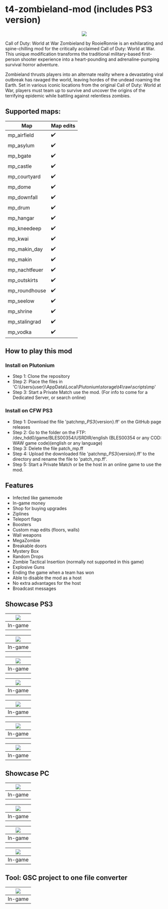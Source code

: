 # t4-zombieland-mod (includes PS3 version)

<p align="center">
    <img src="assets/github/banner-2.png?raw=true" />
</p>

Call of Duty: World at War Zombieland by RooieRonnie is an exhilarating and spine-chilling mod for the critically acclaimed Call of Duty: World at War. This unique modification transforms the traditional military-based first-person shooter experience into a heart-pounding and adrenaline-pumping survival horror adventure.

Zombieland thrusts players into an alternate reality where a devastating viral outbreak has ravaged the world, leaving hordes of the undead roaming the Earth. Set in various iconic locations from the original Call of Duty: World at War, players must team up to survive and uncover the origins of the terrifying epidemic while battling against relentless zombies.

## Supported maps:

| Map           | Map edits |
| ------------- | --------- |
| mp_airfield   | ✔️        |
| mp_asylum     | ✔️        |
| mp_bgate      | ✔️        |
| mp_castle     | ✔️        |
| mp_courtyard  | ✔️        |
| mp_dome       | ✔️        |
| mp_downfall   | ✔️        |
| mp_drum       | ✔️        |
| mp_hangar     | ✔️        |
| mp_kneedeep   | ✔️        |
| mp_kwai       | ✔️        |
| mp_makin_day  | ✔️        |
| mp_makin      | ✔️        |
| mp_nachtfeuer | ✔️        |
| mp_outskirts  | ✔️        |
| mp_roundhouse | ✔️        |
| mp_seelow     | ✔️        |
| mp_shrine     | ✔️        |
| mp_stalingrad | ✔️        |
| mp_vodka      | ✔️        |

## How to play this mod

### Install on Plutonium

- Step 1: Clone the repository
- Step 2: Place the files in 'C:\Users\{user}\AppData\Local\Plutonium\storage\t4\raw\scripts\mp'
- Step 3: Start a Private Match use the mod.
  (For info to come for a Dedicated Server, or search online)

### Install on CFW PS3

- Step 1: Download the file 'patch*mp_PS3*{version}.ff' on the GitHub page releases
- Step 2: Go to the folder on the FTP: /dev_hdd0/game/BLES00354/USRDIR/english (BLES00354 or any COD: WAW game code)(english or any language)
- Step 3: Delete the file patch_mp.ff
- Step 4: Upload the downloaded file 'patch*mp_PS3*{version}.ff' to the directory and rename the file to 'patch_mp.ff'.
- Step 5: Start a Private Match or be the host in an online game to use the mod.

## Features

- Infected like gamemode
- In-game money
- Shop for buying upgrades
- Ziplines
- Teleport flags
- Boosters
- Custom map edits (floors, walls)
- Wall weapons
- MegaZombie
- Breakable doors
- Mystery Box
- Random Drops
- Zombie Tactical Insertion (normally not supported in this game)
- Explosive Guns
- Ending the game when a team has won
- Able to disable the mod as a host
- No extra advantages for the host
- Broadcast messages

## Showcase PS3

| <img src="assets/github/PS3/zombie_land_1.png?raw=true" /> |
| :--------------------------------------------------------: |
|                          In-game                           |

| <img src="assets/github/PS3/zombie_land_2.png?raw=true" /> |
| :--------------------------------------------------------: |
|                          In-game                           |

| <img src="assets/github/PS3/zombie_land_3.png?raw=true" /> |
| :--------------------------------------------------------: |
|                          In-game                           |

| <img src="assets/github/PS3/zombie_land_4.png?raw=true" /> |
| :--------------------------------------------------------: |
|                          In-game                           |

| <img src="assets/github/PS3/zombie_land_5.png?raw=true" /> |
| :--------------------------------------------------------: |
|                          In-game                           |

| <img src="assets/github/PS3/zombie_land_6.png?raw=true" /> |
| :--------------------------------------------------------: |
|                          In-game                           |

| <img src="assets/github/PS3/zombie_land_7.png?raw=true" /> |
| :--------------------------------------------------------: |
|                          In-game                           |

## Showcase PC

| <img src="assets/github/PC/zombie_land_1.png?raw=true" /> |
| :-------------------------------------------------------: |
|                          In-game                          |

| <img src="assets/github/PC/zombie_land_2.png?raw=true" /> |
| :-------------------------------------------------------: |
|                          In-game                          |

| <img src="assets/github/PC/zombie_land_3.png?raw=true" /> |
| :-------------------------------------------------------: |
|                          In-game                          |

| <img src="assets/github/PC/zombie_land_4.png?raw=true" /> |
| :-------------------------------------------------------: |
|                          In-game                          |

## Tool: GSC project to one file converter

| <img src="assets/github/GSCTool_1.png?raw=true" /> |
| :------------------------------------------------: |
|                      In-game                       |
